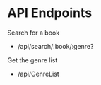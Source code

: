 # API Endpoints

Search for a book

- /api/search/:book/:genre?

Get the genre list

- /api/GenreList
